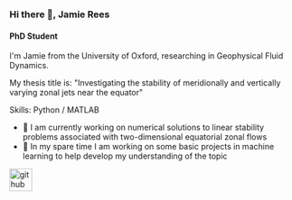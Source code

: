 ### Hi there 👋, Jamie Rees
#### PhD Student

I'm Jamie from the University of Oxford, researching in Geophysical Fluid Dynamics.

My thesis title is:
  "Investigating the stability of meridionally and vertically varying zonal jets near the equator"

Skills: Python / MATLAB

- 🔭 I am currently working on numerical solutions to linear stability problems associated with two-dimensional equatorial zonal flows
- 🌱 In my spare time I am working on some basic projects in machine learning to help develop my understanding of the topic


[<img src='https://cdn.jsdelivr.net/npm/simple-icons@3.0.1/icons/github.svg' alt='github' height='40'>](https://github.com/JamieRees452)





